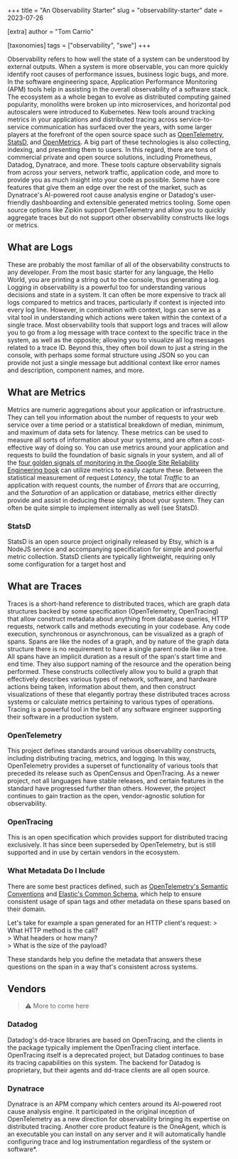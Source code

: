 +++
title = "An Observability Starter"
slug = "observability-starter"
date = 2023-07-26

[extra]
author = "Tom Carrio"

[taxonomies]
tags = ["observability", "swe"]
+++

Observability refers to how well the state of a system can be understood by external outputs. When a system is more observable, you can more quickly identify root causes of performance issues, business logic bugs, and more. In the software engineering space, Application Performance Monitoring (APM) tools help in assisting in the overall observability of a software stack. The ecosystem as a whole began to evolve as distributed computing gained popularity, monoliths were broken up into microservices, and horizontal pod autoscalers were introduced to Kubernetes. New tools around tracking metrics in your applications and distributed tracing across service-to-service communication has surfaced over the years, with some larger players at the forefront of the open source space such as [OpenTelemetry](https://opentelemetry.io/), [StatsD](https://github.com/statsd/statsd), and [OpenMetrics](https://openmetrics.io/).
A big part of these technologies is also collecting, indexing, and presenting them to users. In this regard, there are tons of commercial private and open source solutions, including Prometheus, Datadog, Dynatrace, and more. These tools capture observability signals from across your servers, network traffic, application code, and more to provide you as much insight into your code as possible. Some have core features that give them an edge over the rest of the market, such as Dynatrace's AI-powered root cause analysis engine or Datadog's user-friendly dashboarding and extensible generated metrics tooling. Some open source options like Zipkin support OpenTelemetry and allow you to quickly aggregate traces but do not support other observability constructs like logs or metrics.

## What are Logs

These are probably the most familiar of all of the observability constructs to any developer. From the most basic starter for any language, the Hello World, you are printing a string out to the console, thus generating a log. Logging in observability is a powerful too for understanding various decisions and state in a system. It can often be more expensive to track all logs compared to metrics and traces, particularly if context is injected into every log line. However, in combination with context, logs can serve as a vital tool in understanding which actions were taken within the context of a single trace. Most observability tools that support logs and traces will allow you to go from a log message with trace context to the specific trace in the system, as well as the opposite; allowing you to visualize all log messages related to a trace ID. Beyond this, they often boil down to just a string in the console, with perhaps some formal structure using JSON so you can provide not just a single message but additional context like error names and description, component names, and more.

## What are Metrics

Metrics are numeric aggregations about your application or infrastructure. They can tell you information about the number of requests to your web service over a time period or a statistical breakdown of median, minimum, and maximum of data sets for latency. These metrics can be used to measure all sorts of information about your systems, and are often a cost-effective way of doing so. You can use metrics around your application and requests to build the foundation of basic signals in your system, and all of the [four golden signals of monitoring in the Google Site Reliability Engineering book](https://sre.google/sre-book/monitoring-distributed-systems/#xref_monitoring_golden-signals) can utilize metrics to easily capture these. Between the statistical measurement of request *Latency*, the total *Traffic* to an application with request counts, the number of *Errors* that are occurring, and the *Saturation* of an application or database, metrics either directly provide and assist in deducing these signals about your system. They can often be quite simple to implement internally as well (see StatsD).

### StatsD

StatsD is an open source project originally released by Etsy, which is a NodeJS service and accompanying specification for simple and powerful metric collection. StatsD clients are typically lightweight, requiring only some configuration for a target host and

## What are Traces

Traces is a short-hand reference to distributed traces, which are graph data structures backed by some specification (OpenTelemetry, OpenTracing) that allow construct metadata about anything from database queries, HTTP requests, network calls and methods executing in your codebase. Any code execution, synchronous or asynchronous, can be visualized as a graph of spans. Spans are like the nodes of a graph, and by nature of the graph data structure there is no requirement to have a single parent node like in a tree. All spans have an implicit duration as a result of the span's start time and end time. They also support naming of the resource and the operation being performed. These constructs collectively allow you to build a graph that effectively describes various types of network, software, and hardware actions being taken, information about them, and then construct visualizations of these that elegantly portray these distributed traces across systems or calculate metrics pertaining to various types of operations. Tracing is a powerful tool in the belt of any software engineer supporting their software in a production system.

### OpenTelemetry

This project defines standards around various observability constructs, including distributing tracing, metrics, and logging. In this way, OpenTelemetry provides a superset of functionality of various tools that preceded its release such as OpenCensus and OpenTracing. As a newer project, not all languages have stable releases, and certain features in the standard have progressed further than others. However, the project continues to gain traction as the open, vendor-agnostic solution for observability.

### OpenTracing

This is an open specification which provides support for distributed tracing exclusively. It has since been superseded by OpenTelemetry, but is still supported and in use by certain vendors in the ecosystem.

### What Metadata Do I Include

There are some best practices defined, such as [OpenTelemetry's Semantic Conventions](https://opentelemetry.io/docs/concepts/semantic-conventions/) and [Elastic's Common Schema](https://www.elastic.co/guide/en/ecs/current/index.html), which help to ensure consistent usage of span tags and other metadata on these spans based on their domain.

Let's take for example a span generated for an HTTP client's request:
	> What HTTP method is the call?  
	> What headers or how many?  
	> What is the size of the payload?  

These standards help you define the metadata that answers these questions on the span in a way that's consistent across systems.

## Vendors

> ⚠️ More to come here

### Datadog

Datadog's dd-trace libraries are based on OpenTracing, and the clients in the package typically implement the OpenTracing client interface. OpenTracing itself is a deprecated project, but Datadog continues to base its tracing capabilities on this system. The backend for Datadog is proprietary, but their agents and dd-trace clients are all open source.

### Dynatrace

Dynatrace is an APM company which centers around its AI-powered root cause analysis engine. It participated in the original inception of OpenTelemetry as a new direction for observability bringing its expertise on distributed tracing. Another core product feature is the OneAgent, which is an executable you can install on any server and it will automatically handle configuring trace and log instrumentation regardless of the system or software*.

